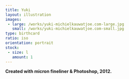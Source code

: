 ```yaml
---
title: Yuki
layout: illustration
images:
 - large: /works/yuki-michielkauwatjoe.com-large.jpg
   small: /works/yuki-michielkauwatjoe.com-small.jpg
type: birthcard
ratio: iso
orientation: portrait
stock:
 - size: l 
   amount: 1
---
```


**Created with micron fineliner & Photoshop, 2012.**
